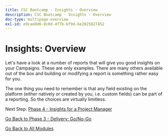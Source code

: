 ```yaml
---
title: CSC Bootcamp - Insights - Overview
description: CSC Bootcamp - Insights - Overview
doc-type: multipage-overview
exl-id: e9cae8d6-0c0d-4f7b-bf9d-6e2025827452
---
```

# Insights: Overview

Let's have a look at a number of reports that will give you good insights on your Campaigns.  These are only examples.  There are many others available out of the box and building or modifying a report is something rather easy for you.  

The one thing you need to remember is that any field existing on the platform (either natively or created by you, i.e. custom fields) can be part of a reporting.  So the choices are virtually limitless.

Next Step: [Phase 4 - Insights for a Project Manager](./project-manager.md)

[Go Back to Phase 3 - Delivery: Go/No-Go](../delivery/go-nogo.md)

[Go Back to All Modules](../../overview.md)
